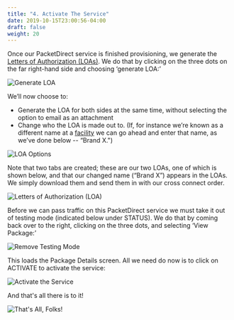 ```yaml
---
title: "4. Activate The Service"
date: 2019-10-15T23:00:56-04:00
draft: false
weight: 20
---
```

<script src="/js/wz_tooltip.js"></script>

Once our PacketDirect service is finished provisioning, we generate the <a href="javascript:;" onmouseover="Tip('An LOA (also known as a letter of authorization) is a document that is usually physically signed by someone of authority. It grants permission for changes to be made and can authorize access to the physical sites.', WIDTH, 250, ABOVE, true)" onmouseout="UnTip()">Letters of Authorization (LOAs)</a>. We do that by clicking on the three dots on the far right-hand side and choosing ‘generate LOA:’

![Generate LOA](/img/GenerateLOA.jpg)

We’ll now choose to:

*   Generate the LOA for both sides at the same time, without selecting the option to email as an attachment 
*   Change who the LOA is made out to. (If, for instance we’re known as a different name at a <a href="javascript:;" onmouseover="Tip('In this context, a facility is a  colocation center (also known as a carrier hotel) where multiple providers all come together. Some providers may have a different legal entity name at once facility versus another, but still have common ownership. This is usually due to past mergers or acquisitions.', WIDTH, 250, ABOVE, true)" onmouseout="UnTip()">facility</a> we can go ahead and enter that name, as we’ve done below -- “Brand X.") 

![LOA Options](/img/LOAoptions.jpg)

Note that two tabs are created; these are our two LOAs, one of which is shown below, and that our changed name (“Brand X”) appears in the LOAs. We simply download them and send them in with our cross connect order.

![Letters of Authorization (LOA)](/img/LOAs.jpg)

Before we can pass traffic on this PacketDirect service we must take it out of testing mode (indicated below under STATUS). We  do that by coming back over to the right, clicking on the three dots, and selecting ‘View Package:’


![Remove Testing Mode](/img/RemoveTestingMode.jpg)

This loads the Package Details screen.  All we need do now is to click on ACTIVATE to activate the service:

![Activate the Service](/img/Activate.jpg)

And that's all there is to it!

![That's All, Folks!](/img/ThatsAllFolks.jpg)
